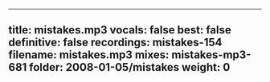 
---
title: mistakes.mp3
vocals: false
best: false
definitive: false
recordings: mistakes-154
filename: mistakes.mp3
mixes: mistakes-mp3-681
folder: 2008-01-05/mistakes
weight: 0
---
